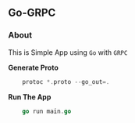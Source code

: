 ## Go-GRPC

### About

This is Simple App using `Go` with `GRPC`

**Generate Proto**

```go
    protoc *.proto --go_out=.
```

**Run The App**

```go
    go run main.go
```
